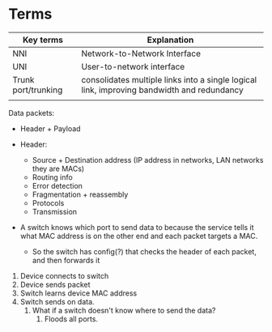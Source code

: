 # Terms

| Key terms           | Explanation                                                                                |
| ------------------- | ------------------------------------------------------------------------------------------ |
| NNI                 | Network-to-Network Interface                                                               |
| UNI                 | User-to-network interface                                                                  |
| Trunk port/trunking | consolidates multiple links into a single logical link, improving bandwidth and redundancy |
|                     |                                                                                            |


Data packets:
- Header + Payload
- Header:
  - Source + Destination address (IP address in networks, LAN networks they are MACs)
  - Routing info
  - Error detection
  - Fragmentation + reassembly
  - Protocols
  - Transmission

- A switch knows which port to send data to because the service tells it what MAC address is on the other end and each packet targets a MAC.
  - So the switch has config(?) that checks the header of each packet, and then forwards it 





1. Device connects to switch
2. Device sends packet
3. Switch learns device MAC address
4. Switch sends on data.
   1. What if a switch doesn't know where to send the data?
      1. Floods all ports.

